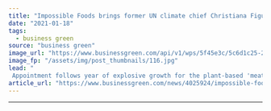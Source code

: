 ```yaml
---
title: "Impossible Foods brings former UN climate chief Christiana Figueres onto board"
date: "2021-01-18"
tags: 
  - business green
source: "business green"
image_url: "https://www.businessgreen.com/api/v1/wps/5f45e3c/5c6d1c25-2428-4fb2-8af5-f913a87f6121/3/20190812-DSC07319-PC-Jimena-Mateo-christiana-figueres-185x114.jpg"
image_fp: "/assets/img/post_thumbnails/116.jpg"
lead: "
 Appointment follows year of explosive growth for the plant-based 'meat' company, which has said it aims to eliminate the need for animal agriculture by 2035 ..."
article_url: "https://www.businessgreen.com/news/4025924/impossible-foods-brings-former-climate-chief-christiana-figueres-board"
---
```


---
